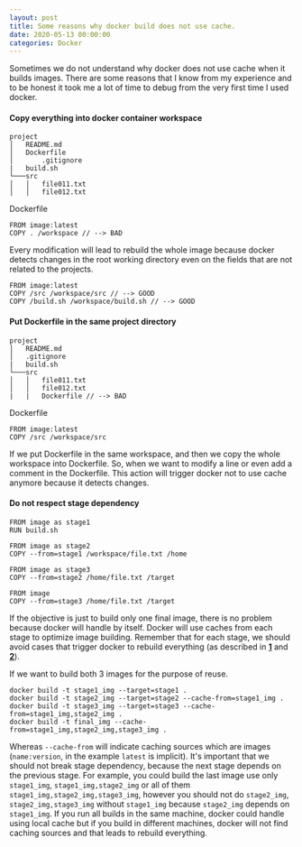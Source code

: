 ```yaml
---
layout: post
title: Some reasons why docker build does not use cache.
date: 2020-05-13 00:00:00
categories: Docker
---
```

Sometimes we do not understand why docker does not use cache when it builds images. There are some reasons that I know from my experience and to be honest it took me a lot of time to debug from the very first time I used docker.


####  Copy everything into docker container workspace
```
project
│   README.md
│   Dockerfile    
│		.gitignore
|   build.sh
└───src
│   │   file011.txt
│   │   file012.txt
```

Dockerfile
```
FROM image:latest
COPY . /workspace // --> BAD
```
Every modification will lead to rebuild the whole image because docker detects changes in the root working directory even on the fields that are not related to the projects.
```
FROM image:latest
COPY /src /workspace/src // --> GOOD
COPY /build.sh /workspace/build.sh // --> GOOD

```

####  Put Dockerfile in the same project directory
```
project
│   README.md    
│   .gitignore
|   build.sh
└───src
│   │   file011.txt
│   │   file012.txt
|   |   Dockerfile // --> BAD
```
Dockerfile
```
FROM image:latest
COPY /src /workspace/src
```
If we put Dockerfile in the same workspace, and then we copy the whole workspace into Dockerfile. So, when we want to modify a line or even add a comment in the Dockerfile. This action will trigger docker not to use cache anymore because it detects changes.

####  Do not respect stage dependency
```
FROM image as stage1
RUN build.sh

FROM image as stage2
COPY --from=stage1 /workspace/file.txt /home

FROM image as stage3
COPY --from=stage2 /home/file.txt /target

FROM image
COPY --from=stage3 /home/file.txt /target
```
If the objective is just to build only one final image, there is no problem because docker will handle by itself. Docker will use caches from each stage to optimize image building. Remember that for each stage, we should avoid cases that trigger docker to rebuild everything (as described in [**1**](#copy-everything-into-docker-container-workspace) and [**2**](#put-dockerfile-in-the-same-project-directory)).

If we want to build both 3 images for the purpose of reuse.
```
docker build -t stage1_img --target=stage1 .
docker build -t stage2_img --target=stage2 --cache-from=stage1_img .
docker build -t stage3_img --target=stage3 --cache-from=stage1_img,stage2_img .
docker build -t final_img --cache-from=stage1_img,stage2_img,stage3_img .
```
Whereas `--cache-from` will indicate caching sources which are images (`name:version`, in the example `latest` is implicit). It's important that we should not break stage dependency, because the next stage depends on the previous stage. For example, you could build the last image use only `stage1_img`, `stage1_img,stage2_img` or all of them `stage1_img,stage2_img,stage3_img`, however you should not do `stage2_img`, `stage2_img,stage3_img` without `stage1_img` because `stage2_img` depends on `stage1_img`.
If you run all builds in the same machine, docker could handle using local cache but if you build in different machines, docker will not find caching sources and that leads to rebuild everything.
